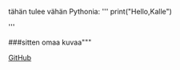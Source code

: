 tähän tulee vähän Pythonia:
'''
print("Hello,Kalle")

'''

###sitten omaa kuvaa"""

[GitHub](https://github.com) 


